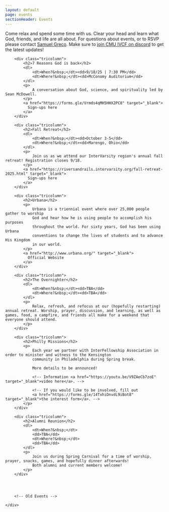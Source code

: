 ```yaml
---
layout: default
page: events
sectionHeader: Events
---
```


<p>
Come relax and spend some time with us. Clear your head and learn what God, friends, and life are all about. For questions about events, or to RSVP please contact <a href="mailto:samuelgr@andrew.cmu.edu">Samuel Greco</a>. Make sure to <a href="https://discord.gg/Af8Y8Zn" target="_blank">join CMU IVCF on discord</a> to get the latest updates!



<div class="content-events">
	<div class="cogs">

		<div class="tricolumn">
			<h2>7 Reasons God is back</h2>
			<dl>
				<dt>When?&nbsp;</dt><dd>9/18/25 | 7:30 PM</dd>
				<dt>Where?&nbsp;</dt><dd>McConomy Auditorium</dd>
			</dl>
			<p>
				A conversation about God, science, and spirituality led by Sean McDowell. 
			</p>
			<a href="https://forms.gle/Vrmds4qMH5HHX2PC8" target="_blank">
			  Sign-ups here
			</a>
		</div>

		<div class="tricolumn">
			<h2>Fall Retreat</h2>
			<dl>
				<dt>When?&nbsp;</dt><dd>October 3-5</dd>
				<dt>Where?&nbsp;</dt><dd>Marengo, Ohio</dd>
			</dl>
			<p>
				Join us as we attend our InterVarsity region's annual fall retreat! Registration closes 9/18. 
			</p>
			<a href="https://riversandrails.intervarsity.org/fall-retreat-2025.html" target="_blank">
			  Sign-ups here
			</a>
		</div>
		
		<div class="tricolumn">
			<h2>Urbana</h2>
			<p>
				Urbana is a triennial event where over 25,000 people gather to worship
				God and hear how he is using people to accomplish his purposes
				throughout the world. For sixty years, God has been using Urbana
				conventions to change the lives of students and to advance His Kingdom
				in our world.
			</p>
			<a href="http://www.urbana.org/" target="_blank">
			  Official Website
			</a>
		</div>

		<div class="tricolumn">
			<h2>The Overnighter</h2>
			<dl>
				<dt>When?&nbsp;</dt><dd>TBA</dd>
				<dt>Where?&nbsp;</dt><dd>TBA</dd>
			</dl>
			<p>
				Relax, refresh, and refocus at our (hopefully restarting) annual retreat. Worship, prayer, discussion, and learning, as well as games, food, a campfire, and friends all make for a weekend that everyone should attend.
			</p>
		</div>
		
		<div class="tricolumn">
			<h2>Philly Missions</h2>
			<p>
				Each year we partner with InterFellowship Association in order to minister and witness to the Kensington
				community in Philadelphia during Spring break. 

				More details to be announced!
				
				<!-- Information <a href="https://youtu.be/V9ZAeCb7zoE" target="_blank">video here</a>. -->

				<!-- If you would like to be involved, fill out
				<a href="https://forms.gle/14TxhiDnvdL9iBot8" target="_blank">the interest form</a>. -->
			</p>
		</div>

		<div class="tricolumn">
			<h2>Alumni Reunion</h2>
			<dl>
				<dt>When?&nbsp;</dt>
				<dd>TBA</dd>
				<dt>Where?&nbsp;</dt>
				<dd>TBA</dd>
			</dl>
			<p>
				Join us during Spring Carnival for a time of worship, prayer, snacks, games, and hopefully dinner afterwards!
				Both alumni and current members welcome!
			</p>
		</div>

	
		
		
		<!-- Old Events -->

<!-- 
		<div class="tricolumn">
			<h2>Ohiopyle</h2>
			<dl>
				<dt>When?&nbsp;</dt><dd>9/1/2025 | 9AM - 6PM</dd>
				<dt>Where?&nbsp;</dt><dd>Ohiopyle State Park</dd>
			</dl>
			<p>
				On Labor Day take a break from school, and come for a fun day of hikes, (natural) waterslides and a picnic at Ohiopyle State Park, PA! (You read that right, it's not in OH.) This is free. Please let us know if you're coming by this Wenesday (8/27) so we can arrange rides soon :) 

			</p>
			<a href="https://forms.gle/Vrmds4qMH5HHX2PC8" target="_blank">
			  Sign-ups here
			</a>
		</div>

		<div class="tricolumn">
			<h2>Orientation Week Meet &amp; Greet</h2>
			<dl>
				<dt>When?&nbsp;</dt>
				<dd>Saturday, August 28 at 5:00PM EDT</dd>
			</dl>
			<dl>
				<dt>Where?&nbsp;</dt>
				<dd>Danforth Lounge (UC 2nd Floor)</dd>
			</dl>
			<p>
				IVCF warmly welcomes all freshmen to CMU, and hope that you will be able to grow in faith and experience godly
				community here. Join us for a time of worship, fellowship and food, and learn a bit more about IVCF and who we
				are!
			</p>
		</div>

		<div class="tricolumn">
			<h2>Game Night</h2>
			<dl>
				<dt>When?&nbsp;</dt>
				<dd>Saturday, Sept 25, 5PM</dd>

				<dt>Where?&nbsp;</dt>
				<dd><a href="https://goo.gl/maps/EoaJv3YwuY8jJZ7A6" target="_blank">5547 Beeler St</a></dd>
			</dl>
			<p>
				Don't like the sudden changes in Pittsburgh weather? Join us indoors for a game night at <b>5547 Beeler St</b> on Saturday, Sep 25, 5PM! There'll be food and snacks provided :)
			</p>
		</div>

		<div class="tricolumn">
			<h2>Philly Missions</h2>
			<p>
				Each year we partner with InterFellowship Association in order to minister and witness to the Kensington
				community in Philadelphia during Spring break (Mar 5 - Mar 11). We are in person this year, but notably, outreach will be in the afternoon and VBS in the evening. Stay updated for more information!
				
				Information <a href="https://youtu.be/V9ZAeCb7zoE" target="_blank">video here</a>.

				<!-- If you would like to be involved, fill out
				<a href="https://forms.gle/14TxhiDnvdL9iBot8" target="_blank">the interest form</a>. 
			</p>
		</div>
 
		<div class="tricolumn">
			<h2>Labor Day Trip</h2>
			<dl>
				<dt>When?&nbsp;</dt>
				<dd>Monday, Sep 5</dd>
				<dt>Where?&nbsp;</dt>
				<dd>
				Ohiopyle State Park <br />
				Meet at <a href="https://goo.gl/maps/1Yndx4qzNmYjtLWD6" target="_blank">Morewood Carpark</a>
				</dd>
			</dl>
			<p>
				Enjoy Labor day with friends exploring God’s creation. Take a trip with us to Ohiopyle, PA, and enjoy
				waterfalls, short hikes, creeking, and a picnic lunch on us.
			</p>
		</div>

		<div class="tricolumn">
		    <h2>Alpha Large Group</h2>
		    <p>
		        This semester, we are doing something very different for <a href="largegroup.md">Large Group</a>: a
		        video-discussion series called
		        <a href="https://www.youtube.com/watch?v=_fyjL4NsAfM" target="_blank">Alpha</a>. It is a time of
		        fellowship over food, and open discussions about life and faith, led by engaging videos created by the
		        organisation.

				We hope that you prayerfully invite friends! More details about that in the <a href="largegroup.md">Large Group</a> section.
		    </p>
		</div>

		<div class="tricolumn">
			<h2>Alumni Reunion</h2>
			<dl>
				<dt>When?&nbsp;</dt>
				<dd>Saturday, 9 Apr 2022, from 4:30pm to 6:00pm</dd>
				<dt>Where?&nbsp;</dt>
				<dd>CMU, Doherty Hall 1211</dd>
			</dl>
			<p>
				Join us during Spring Carnival for a time of worship, prayer, snacks, games, and hopefully dinner afterwards!
				Both alumni and current members welcome!
			</p>
		</div>

		<div class="tricolumn">
			<h2>
				IV Regional Prayer Meeting
			</h2>
			<dl>
				<dt>When?&nbsp;</dt>
				<dd>
					Friday, 8 Apr 2022, 5:00pm to 9:00pm
				</dd>
				<dt>Where?&nbsp;</dt>
				<dd>
					CMU, Margeret Morrison 103
				</dd>
			</dl>
			<p>
				IV is hosting a regional prayer meeting!
			    Come for a time of prayer, free food, and to meet people from IV and free food.
			https://riversrails.events.intervarsity.org/olgprayer
			</p>
		</div>

		
		<div class="tricolumn">
			<h2>Ignite Conference</h2>
			<dl>
				<dt>When?&nbsp;</dt><dd>February 21-23</dd>
			</dl>
			<p>
				Enjoy Labor day with friends exploring God’s creation. Take a trip with us to Ohiopyle, PA, and enjoy waterfalls, short hikes, creeking, and a picnic lunch on us.
			</p>
		</div>
		<div class="tricolumn">
			<h2>
				Unleashed Conference
			</h2>
			<dl>
				<dt>When?&nbsp;</dt>
				<dd>
				February 21-23
				</dd>
			</dl>
			<p>
				A conference inviting Asian American leaders and aspiring leaders in Ohio, Michigan, West Virginia and western PA to a weekend where you will grow as leaders through community, scripture studies, and trainings.
			</p>
		</div>
		<div class="tricolumn">
			<h2>
				Regional IV Day
			</h2>
			<dl>
				<dt>When?&nbsp;</dt>
				<dd>
					Saturday, February 1st. Approximately 3:00 PM - 8:00 PM
				</dd>
				<dt>Where?&nbsp;</dt>
				<dd>
					Akron, OH (transportation provided)
				</dd>
			</dl>
			<p>
				This one-day activity is the perfect opportunity to meet other students involved in InterVarsity in the western Pennsylvania and Eastern Ohio region. Join us for fellowship and food!
			</p>
		</div>
		<div class="tricolumn">
			<h2>
				Pittsburgh IV Day
			</h2>
			<dl>
				<dt>When?&nbsp;</dt>
				<dd>
					March 21st.
				</dd>
			</dl>
			<p>
				Similar to the regional day, more details coming soon!
			</p>
		</div>

		<div class="tricolumn">
			<h2>The Overnighter</h2>
			<dl>
				<dt>When?&nbsp;</dt><dd>Saturday & Sunday, September 28-29</dd>
				<dt>Where?&nbsp;</dt><dd>Somerset, PA (depart from Frew Street)</dd>
			</dl>
			<p>
				Relax, refresh, and refocus at our annual fall retreat. Worship, prayer, discussion, and learning, as well as games, food, a campfire, and friends all make for a weekend that everyone should attend.
			</p>
		</div>
		<div class="tricolumn">
			<h2>Chapter Focus Week</h2>
			<p>
				Our regional CFW is held every spring right after finals week. It is a time where students in the chapter retreat from campus for a week of reflection, worship, learning, and planning for ministry efforts in the next school year.
			</p>
			<a href="http://www.chapterfocusweek.com/" target="_blank">
			Official Website
			</a>
		</div>

		<div class="tricolumn">
			<h2>Urbana</h2>
			<p>
				Urbana is a triennial event where over 25,000 people gather to worship
				God and hear how he is using people to accomplish his purposes
				throughout the world. For sixty years, God has been using Urbana
				conventions to change the lives of students and to advance His Kingdom
				in our world.
			</p>
			<a href="http://www.urbana.org/" target="_blank">
			  Official Website
			</a>
		</div> -->
		
	</div>
</div>
